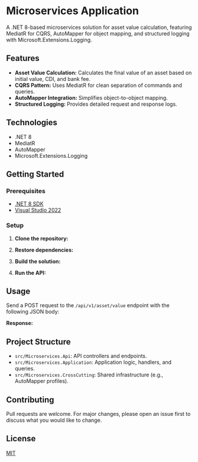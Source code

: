 # Microservices Application

A .NET 8-based microservices solution for asset value calculation, featuring MediatR for CQRS, AutoMapper for object mapping, and structured logging with Microsoft.Extensions.Logging.

## Features

- **Asset Value Calculation:** Calculates the final value of an asset based on initial value, CDI, and bank fee.
- **CQRS Pattern:** Uses MediatR for clean separation of commands and queries.
- **AutoMapper Integration:** Simplifies object-to-object mapping.
- **Structured Logging:** Provides detailed request and response logs.

## Technologies

- .NET 8
- MediatR
- AutoMapper
- Microsoft.Extensions.Logging

## Getting Started

### Prerequisites

- [.NET 8 SDK](https://dotnet.microsoft.com/download/dotnet/8.0)
- [Visual Studio 2022](https://visualstudio.microsoft.com/vs/)

### Setup

1. **Clone the repository:**
   

2. **Restore dependencies:**


3. **Build the solution:**
   

4. **Run the API:**
   

## Usage

Send a POST request to the `/api/v1/asset/value` endpoint with the following JSON body:


**Response:**
   

## Project Structure

- `src/Microservices.Api`: API controllers and endpoints.
- `src/Microservices.Application`: Application logic, handlers, and queries.
- `src/Microservices.CrossCutting`: Shared infrastructure (e.g., AutoMapper profiles).

## Contributing

Pull requests are welcome. For major changes, please open an issue first to discuss what you would like to change.

## License

[MIT](LICENSE)
   